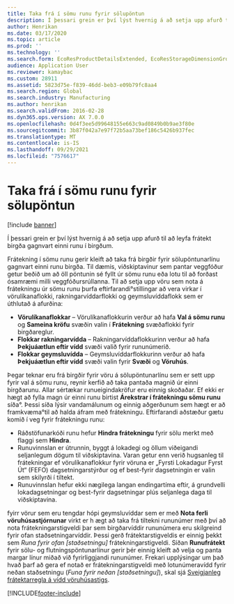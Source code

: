 ```yaml
---
title: Taka frá í sömu runu fyrir sölupöntun
description: Í þessari grein er því lýst hvernig á að setja upp afurð til að leyfa frátekt birgða gagnvart einni runu í birgðum.
author: Henrikan
ms.date: 03/17/2020
ms.topic: article
ms.prod: ''
ms.technology: ''
ms.search.form: EcoResProductDetailsExtended, EcoResStorageDimensionGroup, EcoResTrackingDimensionGroup, InventBatch, InventModelGroup, PdsAskSameLotForm, PdsCustSellableDays, WHSReservationHierarchy, WHSInventTableReservationHierarchy
audience: Application User
ms.reviewer: kamaybac
ms.custom: 28911
ms.assetid: 5823d75e-f839-46dd-beb3-e09b79fc8aa4
ms.search.region: Global
ms.search.industry: Manufacturing
ms.author: henrikan
ms.search.validFrom: 2016-02-28
ms.dyn365.ops.version: AX 7.0.0
ms.openlocfilehash: 0d4f3ee5d99648155e663c9ad0849b0b9ae3f80e
ms.sourcegitcommit: 3b87f042a7e97f72b5aa73bef186c5426b937fec
ms.translationtype: MT
ms.contentlocale: is-IS
ms.lasthandoff: 09/29/2021
ms.locfileid: "7576617"
---
```

# <a name="reserve-the-same-batch-for-a-sales-order"></a>Taka frá í sömu runu fyrir sölupöntun

[!include [banner](../includes/banner.md)]

Í þessari grein er því lýst hvernig á að setja upp afurð til að leyfa frátekt birgða gagnvart einni runu í birgðum.

Frátekning í sömu runu gerir kleift að taka frá birgðir fyrir sölupöntunarlínu gagnvart einni runu birgða. Til dæmis, viðskiptavinur sem pantar veggfóður getur beðið um að öll pöntunin sé fyllt úr sömu runu eða lotu til að forðast ósamræmi milli veggfóðursrúllanna. Til að setja upp vöru sem nota á frátekningu úr sömu runu þurfa eftirfarandi°stillingar að vera virkar í vörulíkanaflokki, rakningarvíddarflokki og geymsluvíddaflokk sem er úthlutað á afurðina:

- **Vörulíkanaflokkar** – Vörulíkanaflokkurin verður að hafa **Val á sömu runu** og **Sameina kröfu** svæðin valin í **Frátekning** svæðaflokki fyrir birgðareglur.
- **Flokkar rakningarvídda** – Rakningarvíddaflokkurinn verður að hafa **Þekjuáætlun eftir vídd** svæði valið fyrir rununúmerið.
- **Flokkar geymsluvídda** – Geymsluvíddarflokkurinn verður að hafa **Þekjuáætlun eftir vídd** svæði valin fyrir **Svæði** og **Vöruhús**.

Þegar teknar eru frá birgðir fyrir vöru á sölupöntunarlínu sem er sett upp fyrir val á sömu runu, reynir kerfið að taka pantaða magnið úr einni birgðarunu. Allar sértækar runueigindakröfur eru einnig skoðaðar. Ef ekki er hægt að fylla magn úr einni runu birtist **Árekstrar í frátekningu sömu runu** síða°. Þessi síða lýsir vandamálunum og einnig aðgerðunum sem hægt er að framkvæma°til að halda áfram með frátekningu. Eftirfarandi aðstæður gætu komið í veg fyrir frátekningu runu:

- Ráðstöfunarkóði runu hefur **Hindra frátekningu** fyrir sölu merkt með flaggi sem **Hindra**.
- Runuvinnslan er útrunnin, byggt á lokadegi og öllum viðeigandi seljanlegum dögum til viðskiptavina. Varan getur enn verið hugsanleg til frátekningar ef vörulíkanaflokkur fyrir vöruna er „Fyrsti Lokadagur Fyrst Út“ (FEFO) dagsetningarstýrður og ef best-fyrir dagsetningin er valin sem skilyrði í tiltekt.
- Runuvinnslan hefur ekki nægilega langan endingartíma eftir, á grundvelli lokadagsetningar og best-fyrir dagsetningar plús seljanlega daga til viðskiptavina.

fyirr vörur sem eru tengdar hópi geymsluvíddar sem er með **Nota ferli vöruhúsastjórnunar** virkt er h ægt að taka frá tiltekni rununúmer með því að nota frátekningarstigveldi þar sem birgðarvíddir rununúmera eru skilgreind fyrir ofan staðsetningarvíddir. Þessi gerð frátektarstigveldis er einnig þekkt sem *Runa fyrir ofan \[staðsetningu\]* frátekningarstigveldi. Síðan **Runufrátekt** fyrir sölu- og flutningspöntunarlínur gerir þér einnig kleift að velja og panta margar línur miðað við fyrirliggjandi rununúmer. Frekari upplýsingar um það hvað þarf að gera ef notað er frátekningarstigveldi með lotunúmeravídd fyrir neðan staðsetningu (*Funa fyrir neðan \[staðsetningu\]*), skal sjá [Sveigjanleg frátektarregla á vídd vöruhúsastigs](../warehousing/flexible-warehouse-level-dimension-reservation.md).


[!INCLUDE[footer-include](../../includes/footer-banner.md)]
